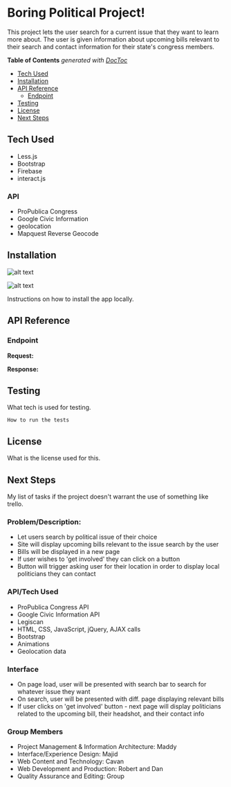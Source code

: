 # Boring Political Project!

This project lets the user search for a current issue that they want to learn more about. The user is given information about upcoming bills relevant to their search and contact information for their state's congress members. 

<!-- START doctoc generated TOC please keep comment here to allow auto update -->
<!-- DON'T EDIT THIS SECTION, INSTEAD RE-RUN doctoc TO UPDATE -->
**Table of Contents**  *generated with [DocToc](https://github.com/thlorenz/doctoc)*

- [Tech Used](#tech-used)
- [Installation](#installation)
- [API Reference](#api-reference)
  - [Endpoint](#endpoint)
- [Testing](#testing)
- [License](#license)
- [Next Steps](#next-steps)

<!-- END doctoc generated TOC please keep comment here to allow auto update -->

## Tech Used

- Less.js
- Bootstrap
- Firebase
- interact.js

### API
- ProPublica Congress
- Google Civic Information
- geolocation
- Mapquest Reverse Geocode

## Installation
![alt text](https://lh3.googleusercontent.com/DIjmHnofZp2YCO6VsG5mdSe-uHXwAbO9m7XdVEMSZH8nwhNZFXYUiOZiloiO2uPlKEQQN2Cbc30CR_CXMXKOj_gDOnlydnZOJS_G4a4145iHxHPnZZqqEXR0ML2NnIK88i5LHJGFXQ=w2400)

![alt text](https://lh3.googleusercontent.com/7pbUSRtNFW88br-mFMZSH0uRVYR8ftJbhTvg8NqdggxJC6Rbvn-ep86q2EN1HXJhHJCOEtk25NapszE7hjPjs4Sbfpv001mGVsaYtjBOPld-_3wtY9Osb_bE_KZnfn2vZYndoM-IZQ=w2400)


Instructions on how to install the app locally.

## API Reference

### Endpoint

**Request:**

**Response:**

## Testing

What tech is used for testing.

`How to run the tests`

## License

What is the license used for this.

## Next Steps

My list of tasks if the project doesn't warrant the use of something like trello.







### Problem/Description: 
* Let users search by political issue of their choice
* Site will display upcoming bills relevant to the issue search by the user
* Bills will be displayed in a new page
* If user wishes to 'get involved' they can click on a button
* Button will trigger asking user for their location in order to display local politicians they can contact 

### API/Tech Used
* ProPublica Congress API
* Google Civic Information API
* Legiscan
* HTML, CSS, JavaScript, jQuery, AJAX calls
* Bootstrap
* Animations
* Geolocation data

### Interface
* On page load, user will be presented with search bar to search for whatever issue they want
* On search, user will be presented with diff. page displaying relevant bills
* If user clicks on 'get involved' button - next page will display politicians related to the upcoming bill, their headshot, and their contact info

### Group Members
* Project Management & Information Architecture: Maddy
* Interface/Experience Design: Majid
* Web Content and Technology: Cavan
* Web Development and Production: Robert and Dan
* Quality Assurance and Editing: Group